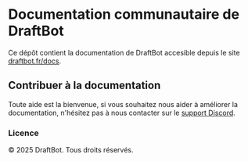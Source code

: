 # Documentation communautaire de DraftBot

Ce dépôt contient la documentation de DraftBot accesible depuis le site [draftbot.fr/docs](https://www.draftbot.fr/docs).

## Contribuer à la documentation


Toute aide est la bienvenue, si vous souhaitez nous aider à améliorer la documentation, n'hésitez pas à nous contacter sur le [support Discord](https://discord.com/invite/3y4HWyFHPX).

### Licence

© 2025 DraftBot. Tous droits réservés.
